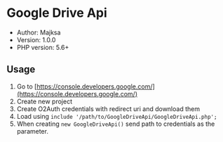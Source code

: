 # Google Drive Api

* Author: Majksa
* Version: 1.0.0
* PHP version: 5.6+

## Usage

1. Go to [https://console.developers.google.com/](https://console.developers.google.com/)
2. Create new project
3. Create O2Auth credentials with redirect uri and download them
4. Load using `include '/path/to/GoogleDriveApi/GoogleDriveApi.php';`
5. When creating `new GoogleDriveApi()` send path to credentials as the parameter.
